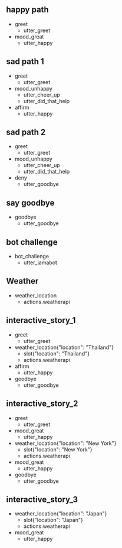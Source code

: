 ## happy path
* greet
  - utter_greet
* mood_great
  - utter_happy

## sad path 1
* greet
  - utter_greet
* mood_unhappy
  - utter_cheer_up
  - utter_did_that_help
* affirm
  - utter_happy

## sad path 2
* greet
  - utter_greet
* mood_unhappy
  - utter_cheer_up
  - utter_did_that_help
* deny
  - utter_goodbye

## say goodbye
* goodbye
  - utter_goodbye

## bot challenge
* bot_challenge
  - utter_iamabot

## Weather
* weather_location
  - actions.weatherapi
## interactive_story_1
* greet
    - utter_greet
* weather_location{"location": "Thailand"}
    - slot{"location": "Thailand"}
    - actions.weatherapi
* affirm
    - utter_happy
* goodbye
    - utter_goodbye

## interactive_story_2
* greet
    - utter_greet
* mood_great
    - utter_happy
* weather_location{"location": "New York"}
    - slot{"location": "New York"}
    - actions.weatherapi
* mood_great
    - utter_happy
* goodbye
    - utter_goodbye

## interactive_story_3
* weather_location{"location": "Japan"}
    - slot{"location": "Japan"}
    - actions.weatherapi
* mood_great
    - utter_happy
